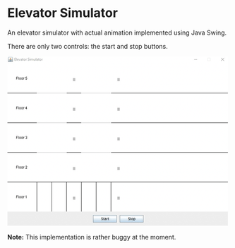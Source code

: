 # Elevator Simulator

An elevator simulator with actual animation implemented using Java Swing.

There are only two controls: the start and stop buttons.

![Demo](demo.gif)

**Note:** This implementation is rather buggy at the moment.

